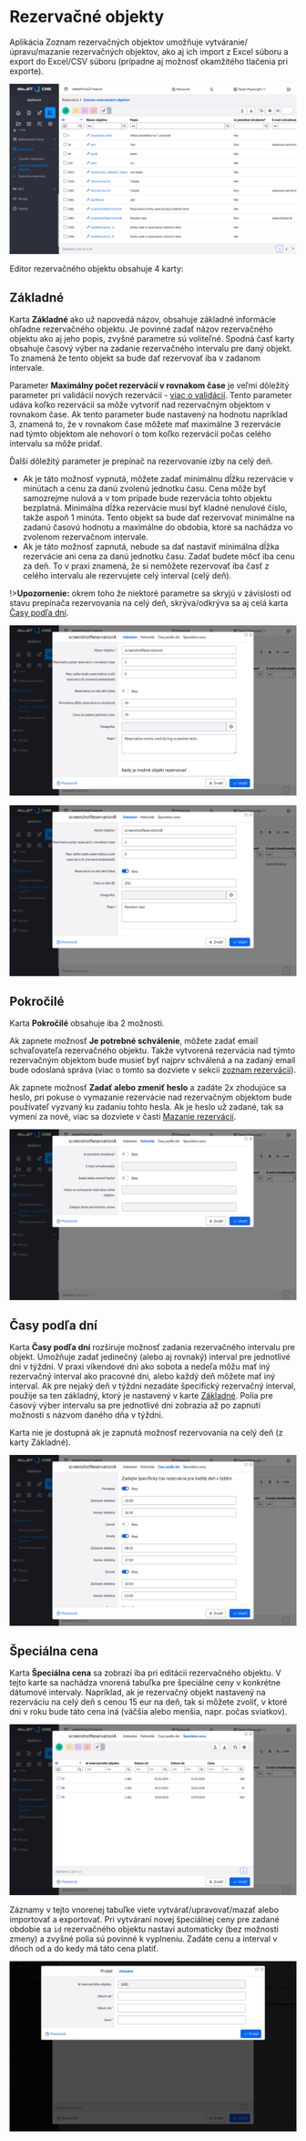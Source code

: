 # Rezervačné objekty

Aplikácia Zoznam rezervačných objektov umožňuje vytváranie/úpravu/mazanie rezervačných objektov, ako aj ich import z Excel súboru a export do Excel/CSV súboru (prípadne aj možnosť okamžitého tlačenia pri exporte).

![](reservation_object-datatable.png)

Editor rezervačného objektu obsahuje 4 karty:

## Základné

Karta **Základné** ako už napovedá názov, obsahuje základné informácie ohľadne rezervačného objektu. Je povinné zadať názov rezervačného objektu ako aj jeho popis, zvyšné parametre sú voliteľné. Spodná časť karty obsahuje časový výber na zadanie rezervačného intervalu pre daný objekt. To znamená že tento objekt sa bude dať rezervovať iba v zadanom intervale.

Parameter **Maximálny počet rezervácií v rovnakom čase** je veľmi dôležitý parameter pri validácií nových rezervácií - [viac o validácií](../reservations/readme.md#validácia-rezervácií). Tento parameter udáva koľko rezervácií sa môže vytvoriť nad rezervačným objektom v rovnakom čase. Ak tento parameter bude nastavený na hodnotu napríklad 3, znamená to, že v rovnakom čase môžete mať maximálne 3 rezervácie nad týmto objektom ale nehovorí o tom koľko rezervácií počas celého intervalu sa môže pridať.

Ďalší dôležitý parameter je prepínač na rezervovanie izby na celý deň.

- Ak je táto možnosť vypnutá, môžete zadať minimálnu dĺžku rezervácie v minútach a cenu za danú zvolenú jednotku času. Cena môže byť samozrejme nulová a v tom prípade bude rezervácia tohto objektu bezplatná. Minimálna dĺžka rezervácie musí byť kladné nenulové číslo, takže aspoň 1 minúta. Tento objekt sa bude dať rezervovať minimálne na zadanú časovú hodnotu a maximálne do obdobia, ktoré sa nachádza vo zvolenom rezervačnom intervale.
- Ak je táto možnosť zapnutá, nebude sa dať nastaviť minimálna dĺžka rezervácie ani cena za danú jednotku času. Zadať budete môcť iba cenu za deň. To v praxi znamená, že si nemôžete rezervovať iba časť z celého intervalu ale rezervujete celý interval (celý deň).

!>**Upozornenie:** okrem toho že niektoré parametre sa skryjú v závislosti od stavu prepínača rezervovania na celý deň, skrýva/odkrýva sa aj celá karta [Časy podľa dní](#časy-podľa-dní).

![](reservation_object-editor_basic_tab.png)

![](reservation_object-editor_basic_tab_2.png)

## Pokročilé

Karta **Pokročilé** obsahuje iba 2 možnosti.

Ak zapnete možnosť **Je potrebné schválenie**, môžete zadať email schvaľovateľa rezervačného objektu. Takže vytvorená rezervácia nad týmto rezervačným objektom bude musieť byť najprv schválená a na zadaný email bude odoslaná správa (viac o tomto sa dozviete v sekcii [zoznam rezervácií](../reservations/readme.md#zoznam-rezervácií)).

Ak zapnete možnosť **Zadať alebo zmeniť heslo** a zadáte 2x zhodujúce sa heslo, pri pokuse o vymazanie rezervácie nad rezervačným objektom bude používateľ vyzvaný ku zadaniu tohto hesla. Ak je heslo už zadané, tak sa vymení za nové, viac sa dozviete v časti [Mazanie rezervácií](../reservations/readme.md#mazanie-rezervácií).

![](reservation_object-editor_advance_tab.png)

## Časy podľa dní

Karta **Časy podľa dní** rozširuje možnosť zadania rezervačného intervalu pre objekt. Umožňuje zadať jedinečný (alebo aj rovnaký) interval pre jednotlivé dni v týždni. V praxi víkendové dni ako sobota a nedeľa môžu mať iný rezervačný interval ako pracovné dni, alebo každý deň môžete mať iný interval. Ak pre nejaký deň v týždni nezadáte špecifický rezervačný interval, použije sa ten základný, ktorý je nastavený v karte [Základné](#základné). Polia pre časový výber intervalu sa pre jednotlivé dni zobrazia až po zapnutí možnosti s názvom daného dňa v týždni.

Karta nie je dostupná ak je zapnutá možnosť rezervovania na celý deň (z karty Základné).

![](reservation_object-editor_chooseDay_tab.png)

## Špeciálna cena

Karta **Špeciálna cena** sa zobrazí iba pri editácii rezervačného objektu. V tejto karte sa nachádza vnorená tabuľka pre špeciálne ceny v konkrétne dátumové intervaly. Napríklad, ak je rezervačný objekt nastavený na rezerváciu na celý deň s cenou 15 eur na deň, tak si môžete zvoliť, v ktoré dni v roku bude táto cena iná (väčšia alebo menšia, napr. počas sviatkov).

![](reservation_object-editor_prices_tab.png)

Záznamy v tejto vnorenej tabuľke viete vytvárať/upravovať/mazať alebo importovať a exportovať. Pri vytváraní novej špeciálnej ceny pre zadané obdobie sa ```id``` rezervačného objektu nastaví automaticky (bez možnosti zmeny) a zvyšné polia sú povinné k vyplneniu. Zadáte cenu a interval v dňoch od a do kedy má táto cena platiť.

![](reservation_object-editor_prices_add.png)